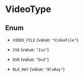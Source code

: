

# VideoType

## Enum


* `VIDEO_FILE` (value: `"VideoFile"`)

* `ISO` (value: `"Iso"`)

* `DVD` (value: `"Dvd"`)

* `BLU_RAY` (value: `"BluRay"`)



